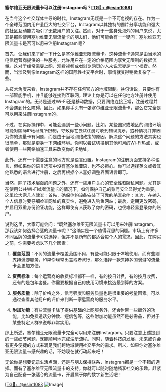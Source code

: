 **塞尔维亚无限流量卡可以注册Instagram吗？[[TG💪+ @esim1088](https://t.me/s/esim1088)]**

在当今这个社交媒体主导的时代，Instagram无疑是一个不可忽视的存在。作为一个全球范围内用户量巨大的社交平台，Instagram以其独特的图片分享功能和强大的社区互动能力吸引了无数用户的关注。然而，对于一些身处海外的用户来说，尤其是那些使用塞尔维亚无限流量卡的朋友们，他们可能会有一个疑问：塞尔维亚无限流量卡是否可以用来注册Instagram呢？

首先，让我们来了解一下什么是塞尔维亚无限流量卡。这种流量卡通常是由当地的电信运营商提供的一种服务，允许用户在一定的价格范围内享受无限制的数据流量。这对于经常需要上网、观看视频或者浏览网页的人来说无疑是一个福音。然而，当涉及到像Instagram这样的国际性社交平台时，事情就变得稍微复杂了一些。

从技术角度来看，Instagram并不存在任何官方的地域限制。换句话说，只要你有一部智能手机，并且能够连接到互联网，理论上你是可以在任何地方注册并使用Instagram的。无论是通过Wi-Fi还是移动数据，只要网络连接正常，注册过程并不会遇到什么障碍。因此，如果你手头有一张塞尔维亚无限流量卡，那么它完全是可以用来注册Instagram的。

不过，在实际操作中，可能会遇到一些小问题。比如，某些国家或地区的网络环境可能对国际IP地址有所限制，导致你在尝试注册时收到错误提示。这种情况并非因为你的流量卡有问题，而是由于当地网络政策的原因。解决这个问题的方法其实也很简单，那就是更换一下网络环境。你可以尝试切换到其他可用的Wi-Fi热点，或者使用一些网络加速工具来改变你的IP地址。

此外，还有一个需要注意的地方就是语言设置。Instagram的注册页面支持多种语言，但如果你的语言选项中没有塞尔维亚语，也不必担心。你可以选择英文或者其他熟悉的语言进行注册，之后再根据个人喜好调整界面语言即可。

当然，除了技术层面的问题之外，还有一些用户关心的安全性和隐私问题。尤其是在使用公共Wi-Fi或者流量卡的情况下，如何保护自己的账号安全显得尤为重要。这里给大家几点建议：首先，确保你的设备安装了可靠的杀毒软件；其次，在输入个人信息时要仔细检查网址的真实性，避免进入钓鱼网站；最后，定期更改密码，并启用双重身份验证功能，这样即使有人获取了你的密码，也很难轻易登录你的账户。

说到这里，大家可能会问：“既然塞尔维亚无限流量卡可以用来注册Instagram，那我该如何选择合适的流量卡呢？”这确实是一个值得深思的问题。市场上有许多不同品牌的流量卡可供选择，但并不是所有的都适合每个人的需求。因此，在购买之前，你需要考虑以下几个因素：

1. **覆盖范围**：不同的流量卡覆盖范围不同，有些可能只限于本地使用，而有些则支持漫游服务。如果你经常出差或者旅行，那么选择一款支持多国漫游的流量卡会更加方便。
   
2. **资费标准**：每个运营商的收费标准都不一样，有的按日计费，有的按月收费，还有的是包年套餐。你需要根据自己的使用习惯来挑选最划算的方案。
   
3. **服务质量**：除了价格之外，信号强度和服务质量也是很重要的考量因素。可以通过查看其他用户的评价来判断一家运营商的服务水平。

4. **附加功能**：有些流量卡除了提供基础的上网服务外，还会附带一些额外的功能，比如免费通话分钟数、短信包等。这些附加功能虽然不是必需品，但对于某些特定人群来说却非常实用。

综上所述，塞尔维亚无限流量卡完全可以用来注册Instagram。只要注意上述提到的一些细节问题，就能顺利地完成注册流程。同时，随着科技的发展，未来或许会有更多便捷的方式来满足我们跨地域使用社交平台的需求。所以，如果你对塞尔维亚无限流量卡感兴趣的话，不妨现在就行动起来吧！

无论你是想要记录生活点滴，还是与朋友保持联系，Instagram都是一个不错的选择。而有了塞尔维亚无限流量卡的支持，你就可以随时随地畅享社交的乐趣。赶紧为自己配备一张适合的流量卡，开启属于你的数字新生活吧！

[[TG💪+ @esim1088](https://t.me/s/esim1088) ![Image](https://i.postimg.cc/4NQfJmqS/Snipaste-2025-05-13-00-14-12.png)]